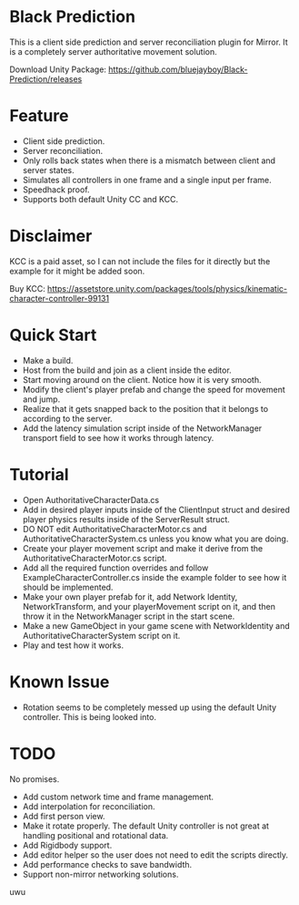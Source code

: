 # Black Prediction
This is a client side prediction and server reconciliation plugin for Mirror. It is a completely server authoritative movement solution.

Download Unity Package: https://github.com/bluejayboy/Black-Prediction/releases

# Feature
- Client side prediction.
- Server reconciliation.
- Only rolls back states when there is a mismatch between client and server states.
- Simulates all controllers in one frame and a single input per frame.
- Speedhack proof.
- Supports both default Unity CC and KCC.

# Disclaimer
KCC is a paid asset, so I can not include the files for it directly but the example for it might be added soon.

Buy KCC: https://assetstore.unity.com/packages/tools/physics/kinematic-character-controller-99131

# Quick Start
- Make a build.
- Host from the build and join as a client inside the editor.
- Start moving around on the client. Notice how it is very smooth.
- Modify the client's player prefab and change the speed for movement and jump.
- Realize that it gets snapped back to the position that it belongs to according to the server.
- Add the latency simulation script inside of the NetworkManager transport field to see how it works through latency.

# Tutorial
- Open AuthoritativeCharacterData.cs
- Add in desired player inputs inside of the ClientInput struct and desired player physics results inside of the ServerResult struct.
- DO NOT edit AuthoritativeCharacterMotor.cs and AuthoritativeCharacterSystem.cs unless you know what you are doing.
- Create your player movement script and make it derive from the AuthoritativeCharacterMotor.cs script.
- Add all the required function overrides and follow ExampleCharacterController.cs inside the example folder to see how it should be implemented.
- Make your own player prefab for it, add Network Identity, NetworkTransform, and your playerMovement script on it, and then throw it in the NetworkManager script in the start scene.
- Make a new GameObject in your game scene with NetworkIdentity and AuthoritativeCharacterSystem script on it.
- Play and test how it works.

# Known Issue
- Rotation seems to be completely messed up using the default Unity controller. This is being looked into.

# TODO
No promises.

- Add custom network time and frame management.
- Add interpolation for reconciliation.
- Add first person view.
- Make it rotate properly. The default Unity controller is not great at handling positional and rotational data.
- Add Rigidbody support.
- Add editor helper so the user does not need to edit the scripts directly. 
- Add performance checks to save bandwidth.
- Support non-mirror networking solutions.

uwu
